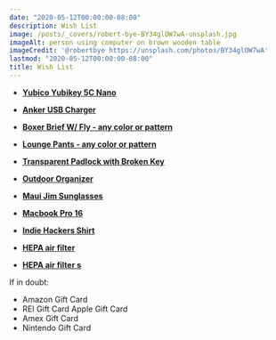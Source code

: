 ```yaml
---
date: "2020-05-12T00:00:00-08:00"
description: Wish List
image: /posts/_covers/robert-bye-BY34glOW7wA-unsplash.jpg
imageAlt: person using computer on brown wooden table
imageCredit: '@robertbye https://unsplash.com/photos/BY34glOW7wA'
lastmod: "2020-05-12T00:00:00-08:00"
title: Wish List
---
```


* **[Yubico Yubikey 5C Nano](https://www.amazon.com/gp/product/B07HBTBJ5S/ref=as_li_qf_asin_il_tl?ie=UTF8&tag=jasonraimondi-20&creative=9325&linkCode=as2&creativeASIN=B07HBTBJ5S&linkId=eb679c0d2068aeb29c7ecdd2cab58f9f)**

* **[Anker USB Charger](https://www.amazon.com/gp/product/B072K5ZJXF/ref=as_li_qf_asin_il_tl?ie=UTF8&tag=jasonraimondi-20&creative=9325&linkCode=as2&creativeASIN=B072K5ZJXF&linkId=3a145e5d6da9d53ab7a0c8d76e0cbfc5)**

* **[Boxer Brief W/ Fly - any color or pattern](https://www.meundies.com/products/boxer-brief-fly?pc=BL)**

* **[Lounge Pants - any color or pattern](https://www.meundies.com/products/the-lounge-pant?pc=BL)**

* **[Transparent Padlock with Broken Key](https://www.crazymaxdeal.com/products/transparent-padlock-with-broken-key?_pos=3&_sid=df0a03859&_ss=r)**

* **[Outdoor Organizer](https://www.amazon.com/gp/product/B07H3L1H63/ref=as_li_qf_asin_il_tl?ie=UTF8&tag=jasonraimondi-20&creative=9325&linkCode=as2&creativeASIN=B07H3L1H63&linkId=6d076480d1ef38c73c906648dc0acb8a)**

* **[Maui Jim Sunglasses](https://www.amazon.com/gp/product/B07TMPWGDJ/ref=as_li_qf_asin_il_tl?ie=UTF8&tag=jasonraimondi-20&creative=9325&linkCode=as2&creativeASIN=B07TMPWGDJ&linkId=1d7910cb2ae3aed6eea90d06414e5671)**

* **[Macbook Pro 16](https://www.amazon.com/gp/product/B082VNFMCV/ref=as_li_qf_asin_il_tl?ie=UTF8&tag=jasonraimondi-20&creative=9325&linkCode=as2&creativeASIN=B082VNFMCV&linkId=430bec23560c8e53c65c15b71f9413ea)**

* **[Indie Hackers Shirt](https://cottonbureau.com/products/astroshipper#/1941854/tee-men-standard-tee-black-100percent-cotton-s)**

* **[HEPA air filter](https://www.cowaymega.com/product/coway-airmega-400-graphite/)**

* **[HEPA air filter s](https://www.cowaymega.com/product/coway-airmega-400s-graphite/)**

If in doubt:

- Amazon Gift Card
- REI Gift Card Apple Gift Card
- Amex Gift Card
- Nintendo Gift Card

